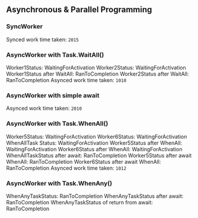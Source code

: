 ## Asynchronous & Parallel Programming

### SyncWorker
Synced work time taken: `2015`

### AsyncWorker with Task.WaitAll()
Worker1Status: WaitingForActivation
Worker2Status: WaitingForActivation
Worker1Status after WaitAll: RanToCompletion
Worker2Status after WaitAll: RanToCompletion
Asynced work time taken: `1010`

### AsyncWorker with simple await
Asynced work time taken: `2010` 

### AsyncWorker with Task.WhenAll()
Worker5Status: WaitingForActivation
Worker6Status: WaitingForActivation
WhenAllTask Status: WaitingForActivation
Worker5Status after WhenAll: WaitingForActivation
Worker6Status after WhenAll: WaitingForActivation
WhenAllTaskStatus after await: RanToCompletion
Worker5Status after await WhenAll: RanToCompletion
Worker6Status after await WhenAll: RanToCompletion
Asynced work time taken: `1012`

### AsyncWorker with Task.WhenAny()
WhenAnyTaskStatus: RanToCompletion
WhenAnyTaskStatus after await: RanToCompletion
WhenAnyTaskStatus of return from await: RanToCompletion